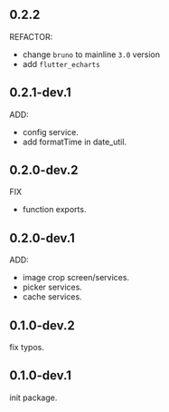 ## 0.2.2

REFACTOR:

- change `bruno` to mainline `3.0` version
- add `flutter_echarts`

## 0.2.1-dev.1

ADD:

- config service.
- add formatTime in date_util.

## 0.2.0-dev.2

FIX

- function exports.

## 0.2.0-dev.1

ADD:

- image crop screen/services.
- picker services.
- cache services.

## 0.1.0-dev.2

fix typos.

## 0.1.0-dev.1

init package. 

